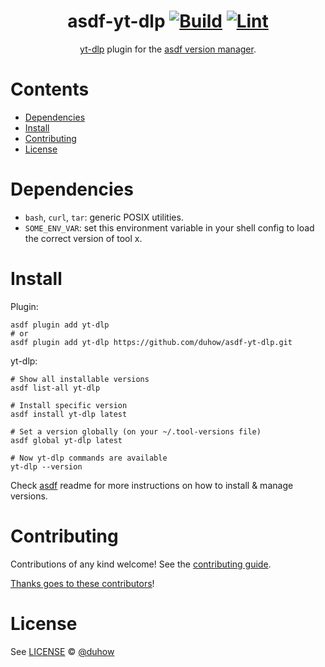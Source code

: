 <div align="center">

# asdf-yt-dlp [![Build](https://github.com/duhow/asdf-yt-dlp/actions/workflows/build.yml/badge.svg)](https://github.com/duhow/asdf-yt-dlp/actions/workflows/build.yml) [![Lint](https://github.com/duhow/asdf-yt-dlp/actions/workflows/lint.yml/badge.svg)](https://github.com/duhow/asdf-yt-dlp/actions/workflows/lint.yml)

[yt-dlp](https://github.com/yt-dlp/yt-dlp) plugin for the [asdf version manager](https://asdf-vm.com).

</div>

# Contents

- [Dependencies](#dependencies)
- [Install](#install)
- [Contributing](#contributing)
- [License](#license)

# Dependencies

- `bash`, `curl`, `tar`: generic POSIX utilities.
- `SOME_ENV_VAR`: set this environment variable in your shell config to load the correct version of tool x.

# Install

Plugin:

```shell
asdf plugin add yt-dlp
# or
asdf plugin add yt-dlp https://github.com/duhow/asdf-yt-dlp.git
```

yt-dlp:

```shell
# Show all installable versions
asdf list-all yt-dlp

# Install specific version
asdf install yt-dlp latest

# Set a version globally (on your ~/.tool-versions file)
asdf global yt-dlp latest

# Now yt-dlp commands are available
yt-dlp --version
```

Check [asdf](https://github.com/asdf-vm/asdf) readme for more instructions on how to
install & manage versions.

# Contributing

Contributions of any kind welcome! See the [contributing guide](contributing.md).

[Thanks goes to these contributors](https://github.com/duhow/asdf-yt-dlp/graphs/contributors)!

# License

See [LICENSE](LICENSE) © [@duhow](https://github.com/duhow/)
